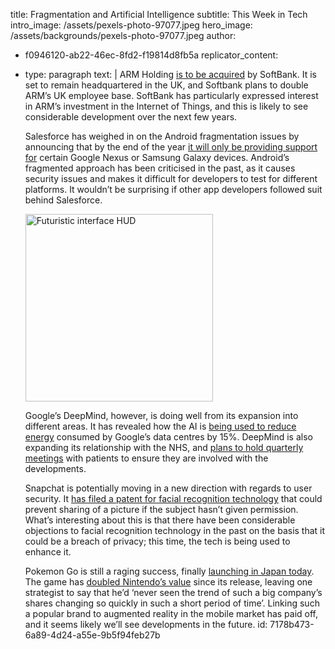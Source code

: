 title: Fragmentation and Artificial Intelligence
subtitle: This Week in Tech
intro_image: /assets/pexels-photo-97077.jpeg
hero_image: /assets/backgrounds/pexels-photo-97077.jpeg
author:
  - f0946120-ab22-46ec-8fd2-f19814d8fb5a
replicator_content:
  - 
    type: paragraph
    text: |
      ARM Holding <a href="https://techcrunch.com/2016/07/17/arm-holdings-confirms-softbank-is-buying-the-chip-designer-for-24-3b-in-bold-iot-move/">is to be acquired</a> by SoftBank. It is set to remain headquartered in the UK, and Softbank plans to double ARM’s UK employee base. SoftBank has particularly expressed interest in ARM’s investment in the Internet of Things, and this is likely to see considerable development over the next few years.
      
      Salesforce has weighed in on the Android fragmentation issues by announcing that by the end of the year <a href="http://www.recode.net/2016/7/18/12217580/salesforce-support-nexus-samsung-galaxy-android-fragmentation">it will only be providing support for</a> certain Google Nexus or Samsung Galaxy devices. Android’s fragmented approach has been criticised in the past, as it causes security issues and makes it difficult for developers to test for different platforms. It wouldn’t be surprising if other app developers followed suit behind Salesforce.
      
      
      <img class="alignright size-full wp-image-3240" src="https://www.precursive.com/assets/media/85451909_thumbnail-e1457093057989.jpg" alt="Futuristic interface HUD" width="300" height="300" />
      
      
      Google’s DeepMind, however, is doing well from its expansion into different areas. It has revealed how the AI is <a href="http://uk.businessinsider.com/google-deepmind-ai-in-every-company-data-centre-end-of-year-2016-7">being used to reduce energy</a> consumed by Google’s data centres by 15%. DeepMind is also expanding its relationship with the NHS, and <a href="http://uk.businessinsider.com/google-deepmind-is-going-to-start-meeting-nhs-patients-at-its-london-office-2016-7">plans to hold quarterly meetings</a> with patients to ensure they are involved with the developments.
      
      Snapchat is potentially moving in a new direction with regards to user security. It <a href="http://uk.businessinsider.com/new-snapchat-patent-uses-facial-recognition-tech-protect-privacy-photos-blurring-emojis-2016-7">has filed a patent for facial recognition technology</a> that could prevent sharing of a picture if the subject hasn’t given permission. What’s interesting about this is that there have been considerable objections to facial recognition technology in the past on the basis that it could be a breach of privacy; this time, the tech is being used to enhance it.
      
      Pokemon Go is still a raging success, finally <a href="http://www.bbc.co.uk/news/world-asia-36842259">launching in Japan today</a>. The game has <a href="https://www.theguardian.com/technology/2016/jul/19/nintendo-market-value-doubles-on-pokemon-go-mania">doubled Nintendo’s value</a> since its release, leaving one strategist to say that he’d ‘never seen the trend of such a big company’s shares changing so quickly in such a short period of time’. Linking such a popular brand to augmented reality in the mobile market has paid off, and it seems likely we’ll see developments in the future.
id: 7178b473-6a89-4d24-a55e-9b5f94feb27b
